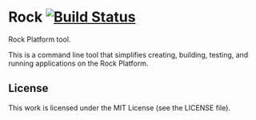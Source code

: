 # Rock [![Build Status](https://secure.travis-ci.org/rockplatform/rock.png)](http://travis-ci.org/rockplatform/rock)

Rock Platform tool.

This is a command line tool that simplifies creating, building, testing, and
running applications on the Rock Platform.

## License

This work is licensed under the MIT License (see the LICENSE file).
